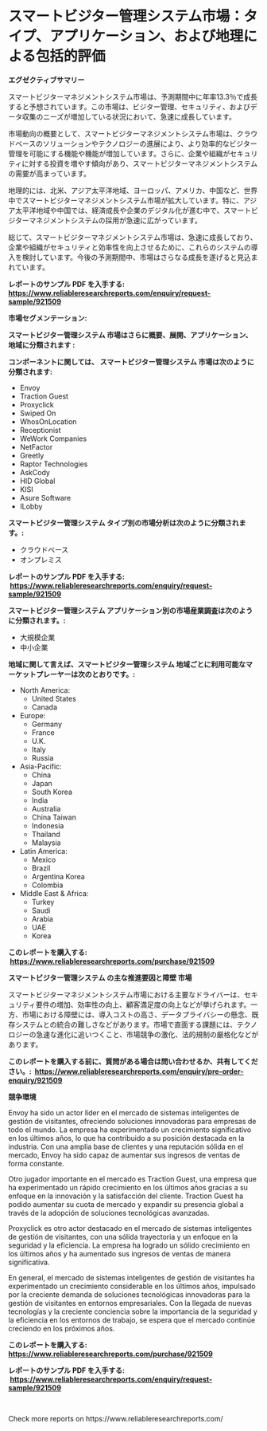 <p><h1>スマートビジター管理システム市場：タイプ、アプリケーション、および地理による包括的評価</h1></p><p><strong>エグゼクティブサマリー</strong></p>
<p><p>スマートビジターマネジメントシステム市場は、予測期間中に年率13.3％で成長すると予想されています。この市場は、ビジター管理、セキュリティ、およびデータ収集のニーズが増加している状況において、急速に成長しています。</p><p>市場動向の概要として、スマートビジターマネジメントシステム市場は、クラウドベースのソリューションやテクノロジーの進展により、より効率的なビジター管理を可能にする機能や機能が増加しています。さらに、企業や組織がセキュリティに対する投資を増やす傾向があり、スマートビジターマネジメントシステムの需要が高まっています。</p><p>地理的には、北米、アジア太平洋地域、ヨーロッパ、アメリカ、中国など、世界中でスマートビジターマネジメントシステム市場が拡大しています。特に、アジア太平洋地域や中国では、経済成長や企業のデジタル化が進む中で、スマートビジターマネジメントシステムの採用が急速に広がっています。</p><p>総じて、スマートビジターマネジメントシステム市場は、急速に成長しており、企業や組織がセキュリティと効率性を向上させるために、これらのシステムの導入を検討しています。今後の予測期間中、市場はさらなる成長を遂げると見込まれています。</p></p>
<p><strong>レポートのサンプル PDF を入手する: <a href="https://www.reliableresearchreports.com/enquiry/request-sample/921509">https://www.reliableresearchreports.com/enquiry/request-sample/921509</a></strong></p>
<p><strong>市場セグメンテーション:</strong></p>
<p><strong> スマートビジター管理システム 市場はさらに概要、展開、アプリケーション、地域に分類されます :</strong></p>
<p><strong>コンポーネントに関しては、 スマートビジター管理システム 市場は次のように分類されます: &nbsp;</strong></p>
<p><ul><li>Envoy</li><li>Traction Guest</li><li>Proxyclick</li><li>Swiped On</li><li>WhosOnLocation</li><li>Receptionist</li><li>WeWork Companies</li><li>NetFactor</li><li>Greetly</li><li>Raptor Technologies</li><li>AskCody</li><li>HID Global</li><li>KISI</li><li>Asure Software</li><li>ILobby</li></ul></p>
<p><strong> スマートビジター管理システム タイプ別の市場分析は次のように分類されます。:</strong></p>
<p><ul><li>クラウドベース</li><li>オンプレミス</li></ul></p>
<p><strong>レポートのサンプル PDF を入手する: &nbsp;<a href="https://www.reliableresearchreports.com/enquiry/request-sample/921509">https://www.reliableresearchreports.com/enquiry/request-sample/921509</a></strong></p>
<p><strong> スマートビジター管理システム アプリケーション別の市場産業調査は次のように分類されます。:</strong></p>
<p><ul><li>大規模企業</li><li>中小企業</li></ul></p>
<p><strong>地域に関して言えば、スマートビジター管理システム 地域ごとに利用可能なマーケットプレーヤーは次のとおりです。:</strong></p>
<p><ul>
    <li>
        North America:
        <ul>
            <li>United States</li>
            <li>Canada</li>
        </ul>
    </li>
    <li>
        Europe:
        <ul>
            <li>Germany</li>
            <li>France</li>
            <li>U.K.</li>
            <li>Italy</li>
            <li>Russia</li>
        </ul>
    </li>
    <li>
        Asia-Pacific:
        <ul>
            <li>China</li>
            <li>Japan</li>
            <li>South Korea</li>
            <li>India</li>
            <li>Australia</li>
            <li>China Taiwan</li>
            <li>Indonesia</li>
            <li>Thailand</li>
            <li>Malaysia</li>
        </ul>
    </li>
    <li>
        Latin America:
        <ul>
            <li>Mexico</li>
            <li>Brazil</li>
            <li>Argentina Korea</li>
            <li>Colombia</li>
        </ul>
    </li>
    <li>
        Middle East & Africa:
        <ul>
            <li>Turkey</li>
            <li>Saudi</li>
            <li>Arabia</li>
            <li>UAE</li>
            <li>Korea</li>
        </ul>
    </li>
    </ul></p>
<p><strong>このレポートを購入する: &nbsp;<a href="https://www.reliableresearchreports.com/purchase/921509">https://www.reliableresearchreports.com/purchase/921509</a></strong></p>
<p><strong>スマートビジター管理システム の主な推進要因と障壁 市場</strong></p>
<p><p>スマートビジターマネジメントシステム市場における主要なドライバーは、セキュリティ要件の増加、効率性の向上、顧客満足度の向上などが挙げられます。一方、市場における障壁には、導入コストの高さ、データプライバシーの懸念、既存システムとの統合の難しさなどがあります。市場で直面する課題には、テクノロジーの急速な進化に追いつくこと、市場競争の激化、法的規制の厳格化などがあります。</p></p>
<p><strong>このレポートを購入する前に、質問がある場合は問い合わせるか、共有してください。:&nbsp; <a href="https://www.reliableresearchreports.com/enquiry/pre-order-enquiry/921509">https://www.reliableresearchreports.com/enquiry/pre-order-enquiry/921509</a></strong></p>
<p><strong>競争環境</strong></p>
<p><p>Envoy ha sido un actor líder en el mercado de sistemas inteligentes de gestión de visitantes, ofreciendo soluciones innovadoras para empresas de todo el mundo. La empresa ha experimentado un crecimiento significativo en los últimos años, lo que ha contribuido a su posición destacada en la industria. Con una amplia base de clientes y una reputación sólida en el mercado, Envoy ha sido capaz de aumentar sus ingresos de ventas de forma constante.</p><p>Otro jugador importante en el mercado es Traction Guest, una empresa que ha experimentado un rápido crecimiento en los últimos años gracias a su enfoque en la innovación y la satisfacción del cliente. Traction Guest ha podido aumentar su cuota de mercado y expandir su presencia global a través de la adopción de soluciones tecnológicas avanzadas.</p><p>Proxyclick es otro actor destacado en el mercado de sistemas inteligentes de gestión de visitantes, con una sólida trayectoria y un enfoque en la seguridad y la eficiencia. La empresa ha logrado un sólido crecimiento en los últimos años y ha aumentado sus ingresos de ventas de manera significativa.</p><p>En general, el mercado de sistemas inteligentes de gestión de visitantes ha experimentado un crecimiento considerable en los últimos años, impulsado por la creciente demanda de soluciones tecnológicas innovadoras para la gestión de visitantes en entornos empresariales. Con la llegada de nuevas tecnologías y la creciente conciencia sobre la importancia de la seguridad y la eficiencia en los entornos de trabajo, se espera que el mercado continúe creciendo en los próximos años.</p></p>
<p><strong>このレポートを購入する: &nbsp; <a href="https://www.reliableresearchreports.com/purchase/921509">https://www.reliableresearchreports.com/purchase/921509</a></strong></p>
<p><strong>レポートのサンプル PDF を入手する: &nbsp;<a href="https://www.reliableresearchreports.com/enquiry/request-sample/921509">https://www.reliableresearchreports.com/enquiry/request-sample/921509</a></strong><strong></strong></p>
<p>&nbsp;</p>
<p>Check more reports on https://www.reliableresearchreports.com/</p>